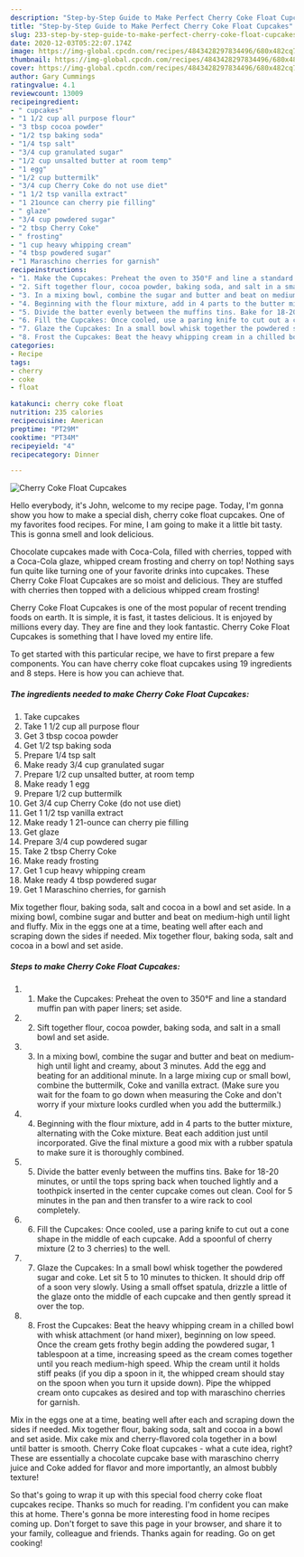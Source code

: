 ```yaml
---
description: "Step-by-Step Guide to Make Perfect Cherry Coke Float Cupcakes"
title: "Step-by-Step Guide to Make Perfect Cherry Coke Float Cupcakes"
slug: 233-step-by-step-guide-to-make-perfect-cherry-coke-float-cupcakes
date: 2020-12-03T05:22:07.174Z
image: https://img-global.cpcdn.com/recipes/4843428297834496/680x482cq70/cherry-coke-float-cupcakes-recipe-main-photo.jpg
thumbnail: https://img-global.cpcdn.com/recipes/4843428297834496/680x482cq70/cherry-coke-float-cupcakes-recipe-main-photo.jpg
cover: https://img-global.cpcdn.com/recipes/4843428297834496/680x482cq70/cherry-coke-float-cupcakes-recipe-main-photo.jpg
author: Gary Cummings
ratingvalue: 4.1
reviewcount: 13009
recipeingredient:
- " cupcakes"
- "1 1/2 cup all purpose flour"
- "3 tbsp cocoa powder"
- "1/2 tsp baking soda"
- "1/4 tsp salt"
- "3/4 cup granulated sugar"
- "1/2 cup unsalted butter at room temp"
- "1 egg"
- "1/2 cup buttermilk"
- "3/4 cup Cherry Coke do not use diet"
- "1 1/2 tsp vanilla extract"
- "1 21ounce can cherry pie filling"
- " glaze"
- "3/4 cup powdered sugar"
- "2 tbsp Cherry Coke"
- " frosting"
- "1 cup heavy whipping cream"
- "4 tbsp powdered sugar"
- "1 Maraschino cherries for garnish"
recipeinstructions:
- "1. Make the Cupcakes: Preheat the oven to 350°F and line a standard muffin pan with paper liners; set aside."
- "2. Sift together flour, cocoa powder, baking soda, and salt in a small bowl and set aside."
- "3. In a mixing bowl, combine the sugar and butter and beat on medium-high until light and creamy, about 3 minutes. Add the egg and beating for an additional minute. In a large mixing cup or small bowl, combine the buttermilk, Coke and vanilla extract. (Make sure you wait for the foam to go down when measuring the Coke and don&#39;t worry if your mixture looks curdled when you add the buttermilk.)"
- "4. Beginning with the flour mixture, add in 4 parts to the butter mixture, alternating with the Coke mixture. Beat each addition just until incorporated. Give the final mixture a good mix with a rubber spatula to make sure it is thoroughly combined."
- "5. Divide the batter evenly between the muffins tins. Bake for 18-20 minutes, or until the tops spring back when touched lightly and a toothpick inserted in the center cupcake comes out clean. Cool for 5 minutes in the pan and then transfer to a wire rack to cool completely."
- "6. Fill the Cupcakes: Once cooled, use a paring knife to cut out a cone shape in the middle of each cupcake. Add a spoonful of cherry mixture (2 to 3 cherries) to the well."
- "7. Glaze the Cupcakes: In a small bowl whisk together the powdered sugar and coke. Let sit 5 to 10 minutes to thicken. It should drip off of a soon very slowly. Using a small offset spatula, drizzle a little of the glaze onto the middle of each cupcake and then gently spread it over the top."
- "8. Frost the Cupcakes: Beat the heavy whipping cream in a chilled bowl with whisk attachment (or hand mixer), beginning on low speed. Once the cream gets frothy begin adding the powdered sugar, 1 tablespoon at a time, increasing speed as the cream comes together until you reach medium-high speed. Whip the cream until it holds stiff peaks (if you dip a spoon in it, the whipped cream should stay on the spoon when you turn it upside down). Pipe the whipped cream onto cupcakes as desired and top with maraschino cherries for garnish."
categories:
- Recipe
tags:
- cherry
- coke
- float

katakunci: cherry coke float 
nutrition: 235 calories
recipecuisine: American
preptime: "PT29M"
cooktime: "PT34M"
recipeyield: "4"
recipecategory: Dinner

---
```



![Cherry Coke Float Cupcakes](https://img-global.cpcdn.com/recipes/4843428297834496/680x482cq70/cherry-coke-float-cupcakes-recipe-main-photo.jpg)

Hello everybody, it's John, welcome to my recipe page. Today, I'm gonna show you how to make a special dish, cherry coke float cupcakes. One of my favorites food recipes. For mine, I am going to make it a little bit tasty. This is gonna smell and look delicious.

Chocolate cupcakes made with Coca-Cola, filled with cherries, topped with a Coca-Cola glaze, whipped cream frosting and cherry on top! Nothing says fun quite like turning one of your favorite drinks into cupcakes. These Cherry Coke Float Cupcakes are so moist and delicious. They are stuffed with cherries then topped with a delicious whipped cream frosting!

Cherry Coke Float Cupcakes is one of the most popular of recent trending foods on earth. It is simple, it is fast, it tastes delicious. It is enjoyed by millions every day. They are fine and they look fantastic. Cherry Coke Float Cupcakes is something that I have loved my entire life.


To get started with this particular recipe, we have to first prepare a few components. You can have cherry coke float cupcakes using 19 ingredients and 8 steps. Here is how you can achieve that.

<!--inarticleads1-->

##### The ingredients needed to make Cherry Coke Float Cupcakes:

1. Take  cupcakes
1. Take 1 1/2 cup all purpose flour
1. Get 3 tbsp cocoa powder
1. Get 1/2 tsp baking soda
1. Prepare 1/4 tsp salt
1. Make ready 3/4 cup granulated sugar
1. Prepare 1/2 cup unsalted butter, at room temp
1. Make ready 1 egg
1. Prepare 1/2 cup buttermilk
1. Get 3/4 cup Cherry Coke (do not use diet)
1. Get 1 1/2 tsp vanilla extract
1. Make ready 1 21-ounce can cherry pie filling
1. Get  glaze
1. Prepare 3/4 cup powdered sugar
1. Take 2 tbsp Cherry Coke
1. Make ready  frosting
1. Get 1 cup heavy whipping cream
1. Make ready 4 tbsp powdered sugar
1. Get 1 Maraschino cherries, for garnish


Mix together flour, baking soda, salt and cocoa in a bowl and set aside. In a mixing bowl, combine sugar and butter and beat on medium-high until light and fluffy. Mix in the eggs one at a time, beating well after each and scraping down the sides if needed. Mix together flour, baking soda, salt and cocoa in a bowl and set aside. 

<!--inarticleads2-->

##### Steps to make Cherry Coke Float Cupcakes:

1. 1. Make the Cupcakes: Preheat the oven to 350°F and line a standard muffin pan with paper liners; set aside.
1. 2. Sift together flour, cocoa powder, baking soda, and salt in a small bowl and set aside.
1. 3. In a mixing bowl, combine the sugar and butter and beat on medium-high until light and creamy, about 3 minutes. Add the egg and beating for an additional minute. In a large mixing cup or small bowl, combine the buttermilk, Coke and vanilla extract. (Make sure you wait for the foam to go down when measuring the Coke and don&#39;t worry if your mixture looks curdled when you add the buttermilk.)
1. 4. Beginning with the flour mixture, add in 4 parts to the butter mixture, alternating with the Coke mixture. Beat each addition just until incorporated. Give the final mixture a good mix with a rubber spatula to make sure it is thoroughly combined.
1. 5. Divide the batter evenly between the muffins tins. Bake for 18-20 minutes, or until the tops spring back when touched lightly and a toothpick inserted in the center cupcake comes out clean. Cool for 5 minutes in the pan and then transfer to a wire rack to cool completely.
1. 6. Fill the Cupcakes: Once cooled, use a paring knife to cut out a cone shape in the middle of each cupcake. Add a spoonful of cherry mixture (2 to 3 cherries) to the well.
1. 7. Glaze the Cupcakes: In a small bowl whisk together the powdered sugar and coke. Let sit 5 to 10 minutes to thicken. It should drip off of a soon very slowly. Using a small offset spatula, drizzle a little of the glaze onto the middle of each cupcake and then gently spread it over the top.
1. 8. Frost the Cupcakes: Beat the heavy whipping cream in a chilled bowl with whisk attachment (or hand mixer), beginning on low speed. Once the cream gets frothy begin adding the powdered sugar, 1 tablespoon at a time, increasing speed as the cream comes together until you reach medium-high speed. Whip the cream until it holds stiff peaks (if you dip a spoon in it, the whipped cream should stay on the spoon when you turn it upside down). Pipe the whipped cream onto cupcakes as desired and top with maraschino cherries for garnish.


Mix in the eggs one at a time, beating well after each and scraping down the sides if needed. Mix together flour, baking soda, salt and cocoa in a bowl and set aside. Mix cake mix and cherry-flavored cola together in a bowl until batter is smooth. Cherry Coke float cupcakes - what a cute idea, right? These are essentially a chocolate cupcake base with maraschino cherry juice and Coke added for flavor and more importantly, an almost bubbly texture! 

So that's going to wrap it up with this special food cherry coke float cupcakes recipe. Thanks so much for reading. I'm confident you can make this at home. There's gonna be more interesting food in home recipes coming up. Don't forget to save this page in your browser, and share it to your family, colleague and friends. Thanks again for reading. Go on get cooking!

